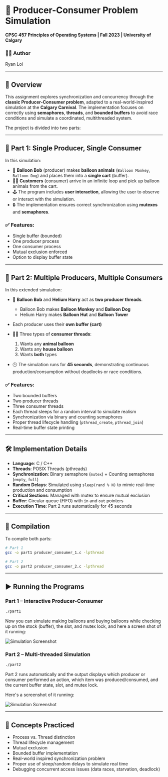 # 🎈 Producer-Consumer Problem Simulation

**CPSC 457 Principles of Operating Systems | Fall 2023 | University of Calgary**

### 👨‍💻 Author

Ryan Loi

---

## 📌 Overview

This assignment explores synchronization and concurrency through the **classic Producer-Consumer problem**, adapted to a real-world-inspired simulation at the **Calgary Carnival**. The implementation focuses on correctly using **semaphores**, **threads**, and **bounded buffers** to avoid race conditions and simulate a coordinated, multithreaded system.

The project is divided into two parts:

---

## 🧩 Part 1: Single Producer, Single Consumer

In this simulation:

* 🎈 **Balloon Bob** (producer) makes **balloon animals** (`Balloon Monkey`, `Balloon Dog`) and places them into a **single cart** (buffer).
* 🧍‍♂️ **Customers** (consumer) arrive in an infinite loop and pick up balloon animals from the cart.
* 🕹️ The program includes **user interaction**, allowing the user to observe or interact with the simulation.
* 🔒 The implementation ensures correct synchronization using **mutexes** and **semaphores**.

### ✅ Features:

* Single buffer (bounded)
* One producer process
* One consumer process
* Mutual exclusion enforced
* Option to display buffer state

---

## 🧩 Part 2: Multiple Producers, Multiple Consumers

In this extended simulation:

* 🎈 **Balloon Bob** and **Helium Harry** act as **two producer threads**.

  * Balloon Bob makes **Balloon Monkey** and **Balloon Dog**
  * Helium Harry makes **Balloon Hut** and **Balloon Tower**
* Each producer uses their **own buffer (cart)**
* 🧍‍♂️ Three types of **consumer threads**:

  1. Wants any **animal balloon**
  2. Wants any **house balloon**
  3. Wants **both** types
* 🕓 The simulation runs for **45 seconds**, demonstrating continuous production/consumption without deadlocks or race conditions.

### ✅ Features:

* Two bounded buffers
* Two producer threads
* Three consumer threads
* Each thread sleeps for a random interval to simulate realism
* Synchronization via binary and counting semaphores
* Proper thread lifecycle handling (`pthread_create`, `pthread_join`)
* Real-time buffer state printing

---

## 🛠 Implementation Details

* **Language**: C / C++
* **Threads**: POSIX Threads (pthreads)
* **Synchronization**: Binary semaphore (`mutex`) + Counting semaphores (`empty`, `full`)
* **Random Delays**: Simulated using `sleep(rand % N)` to mimic real-time production and consumption
* **Critical Sections**: Managed with mutex to ensure mutual exclusion
* **Buffer**: Circular queue (FIFO) with `in` and `out` pointers
* **Execution Time**: Part 2 runs automatically for 45 seconds

---

## 🔧 Compilation

To compile both parts:

```bash
# Part 1
gcc -o part1 producer_consumer_1.c -lpthread

# Part 2
gcc -o part2 producer_consumer_2.c -lpthread
```

---

## ▶️ Running the Programs

### Part 1 – Interactive Producer-Consumer

```bash
./part1
```

Now you can simulate making balloons and buying balloons while checking up on the stock (buffer), the slot, and mutex lock, and here a screen shot of it running:

![Simulation Screenshot](https://i.imgur.com/tTOWurL.png)



### Part 2 – Multi-threaded Simulation

```bash
./part2
```
Part 2 runs automatically and the output displays which producer or consumer performed an action, which item was produced/consumed, and the current buffer state, slot, and mutex lock.

Here's a screenshot of it running:

![Simulation Screenshot](https://imgur.com/OdKx2v1.png)


---

## 🧠 Concepts Practiced

* Process vs. Thread distinction
* Thread lifecycle management
* Mutual exclusion
* Bounded buffer implementation
* Real-world inspired synchronization problem
* Proper use of sleep/random delays to simulate real time
* Debugging concurrent access issues (data races, starvation, deadlock)